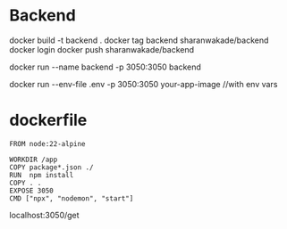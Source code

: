 # Backend

docker build -t backend .
docker tag backend sharanwakade/backend
docker login
docker push sharanwakade/backend

docker run --name backend -p 3050:3050 backend

docker run --env-file .env -p 3050:3050 your-app-image        //with env vars


# dockerfile

```
FROM node:22-alpine

WORKDIR /app
COPY package*.json ./
RUN  npm install
COPY . .
EXPOSE 3050
CMD ["npx", "nodemon", "start"]
```

localhost:3050/get
